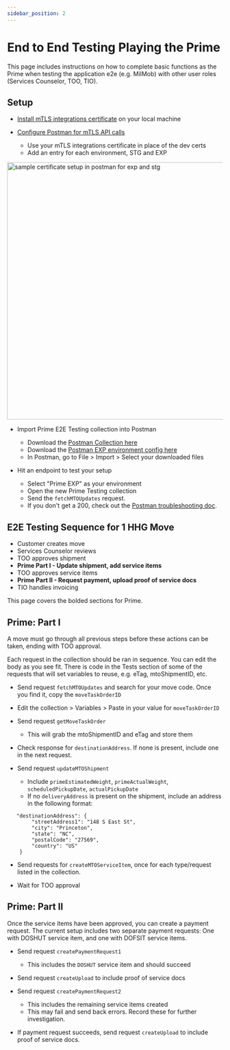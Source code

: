 ```yaml
---
sidebar_position: 2
---
```


# End to End Testing Playing the Prime

This page includes instructions on how to complete basic functions as the Prime when testing the application e2e (e.g. MilMob) with other user roles (Services Counselor, TOO, TIO).

## Setup

* [Install mTLS integrations certificate](https://github.com/transcom/transcom-infrasec-com/blob/master/docs/mtls-certs.md) on your local machine

* [Configure Postman for mTLS API calls](https://github.com/transcom/mymove/wiki/setup-postman-to-make-mutual-tls-api-calls)
  * Use your mTLS integrations certificate in place of the dev certs
  * Add an entry for each environment, STG and EXP
  
<img src="https://github.com/transcom/mymove/wiki/images/postman/postman-exp-stg-mtls.png" width="600" alt="sample certificate setup in postman for exp and stg"/>

* Import Prime E2E Testing collection into Postman
  * Download the [Postman Collection here](https://github.com/transcom/mymove/wiki/files/postman/Prime%20E2E%20Testing.postman_collection.json)
  * Download the [Postman EXP environment config here](https://github.com/transcom/mymove/wiki/files/postman/Prime%20EXP.postman_environment.json)
  * In Postman, go to File > Import > Select your downloaded files

* Hit an endpoint to test your setup
  * Select "Prime EXP" as your environment
  * Open the new Prime Testing collection
  * Send the `fetchMTOUpdates` request.
  * If you don't get a 200, check out the [Postman troubleshooting doc](https://github.com/transcom/mymove/wiki/setup-postman-to-make-mutual-tls-api-calls#troubleshooting-postman).


## E2E Testing Sequence for 1 HHG Move

* Customer creates move
* Services Counselor reviews
* TOO approves shipment
* **Prime Part I - Update shipment, add service items**
* TOO approves service items
* **Prime Part II - Request payment, upload proof of service docs**
* TIO handles invoicing

This page covers the bolded sections for Prime.


## Prime: Part I
A move must go through all previous steps before these actions can be taken, ending with TOO approval.

Each request in the collection should be ran in sequence. You can edit the body as you see fit. There is code in the Tests section of some of the requests that will set variables to reuse, e.g. eTag, mtoShipmentID, etc.


* Send request `fetchMTOUpdates` and search for your move code. Once you find it, copy the `moveTaskOrderID`

* Edit the collection > Variables > Paste in your value for `moveTaskOrderID`

* Send request `getMoveTaskOrder` 
	* This will grab the mtoShipmentID and eTag and store them

* Check response for `destinationAddress`. If none is present, include one in the next request.

* Send request `updateMTOShipment`
  * Include `primeEstimatedWeight`, `primeActualWeight`, `scheduledPickupDate`, `actualPickupDate`
  * If no `deliveryAddress` is present on the shipment, include an address in the following format:

```       
   "destinationAddress": {
        "streetAddress1": "148 S East St",
        "city": "Princeton",
        "state": "NC",
        "postalCode": "27569",
        "country": "US"
    }
```

* Send requests for `createMTOServiceItem`, once for each type/request listed in the collection.

* Wait for TOO approval

## Prime: Part II
Once the service items have been approved, you can create a payment request. The current setup includes two separate payment requests: One with DOSHUT service item, and one with DOFSIT service items.

* Send request `createPaymentRequest1`
  * This includes the `DOSHUT` service item and should succeed
* Send request `createUpload` to include proof of service docs

* Send request `createPaymentRequest2`
  * This includes the remaining service items created
  * This may fail and send back errors. Record these for further investigation.
* If payment request succeeds, send request `createUpload` to include proof of service docs.


